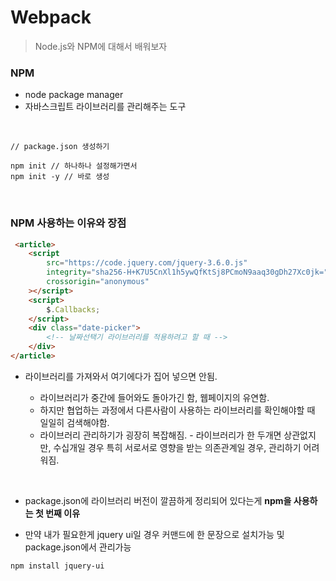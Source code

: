 # Webpack

> Node.js와 NPM에 대해서 배워보자

### NPM

- node package manager
- 자바스크립트 라이브러리를 관리해주는 도구

<br>

```
// package.json 생성하기

npm init // 하나하나 설정해가면서
npm init -y // 바로 생성
```

<br>

### NPM 사용하는 이유와 장점

```HTML
 <article>
    <script
        src="https://code.jquery.com/jquery-3.6.0.js"
        integrity="sha256-H+K7U5CnXl1h5ywQfKtSj8PCmoN9aaq30gDh27Xc0jk="
        crossorigin="anonymous"
    ></script>
    <script>
        $.Callbacks;
    </script>
    <div class="date-picker">
        <!-- 날짜선택기 라이브러리를 적용하려고 할 때 -->
    </div>
</article>
```

- 라이브러리를 가져와서 여기에다가 집어 넣으면 안됨.

  - 라이브러리가 중간에 들어와도 돌아가긴 함, 웹페이지의 유연함.
  - 하지만 협업하는 과정에서 다른사람이 사용하는 라이브러리를 확인해야할 때 일일히 검색해야함.
  - 라이브러리 관리하기가 굉장히 복잡해짐. - 라이브러리가 한 두개면 상관없지만, 수십개일 경우 특히 서로서로 영향을 받는 의존관계일 경우, 관리하기 어려워짐.

<br>

- package.json에 라이브러리 버전이 깔끔하게 정리되어 있다는게 **npm을 사용하는 첫 번째 이유**

- 만약 내가 필요한게 jquery ui일 경우 커맨드에 한 문장으로 설치가능 및 package.json에서 관리가능

```
npm install jquery-ui
```
